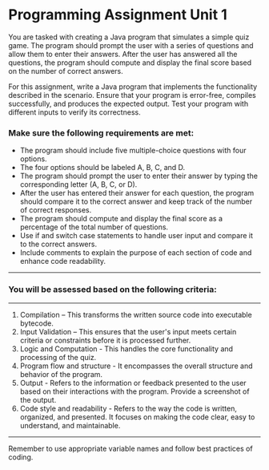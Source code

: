 # Programming Assignment Unit 1

You are tasked with creating a Java program that simulates a simple quiz game. The program should
prompt the user with a series of questions and allow them to enter their answers. After the user
has answered all the questions, the program should compute and display the final score based on 
the number of correct answers.

For this assignment, write a Java program that implements the functionality described in the scenario. 
Ensure that your program is error-free, compiles successfully, and produces the expected output. 
Test your program with different inputs to verify its correctness.

### Make sure the following requirements are met:

+ The program should include five multiple-choice questions with four options.
+ The four options should be labeled A, B, C, and D.
+ The program should prompt the user to enter their answer by typing the corresponding letter (A, B, C, or D).
+ After the user has entered their answer for each question, the program should compare it to the correct answer and keep track of the number of correct responses.
+ The program should compute and display the final score as a percentage of the total number of questions.
+ Use if and switch case statements to handle user input and compare it to the correct answers.
+ Include comments to explain the purpose of each section of code and enhance code readability.

---
### You will be assessed based on the following criteria:
---

1. Compilation – This transforms the written source code into executable bytecode.
2. Input Validation – This ensures that the user's input meets certain criteria or constraints before it is processed further.
3. Logic and Computation - This handles the core functionality and processing of the quiz.
4. Program flow and structure - It encompasses the overall structure and behavior of the program.
5. Output - Refers to the information or feedback presented to the user based on their interactions with the program. Provide a screenshot of the output.
6. Code style and readability - Refers to the way the code is written, organized, and presented. It focuses on making the code clear, easy to understand, and maintainable.

---

Remember to use appropriate variable names and follow best practices of coding.
